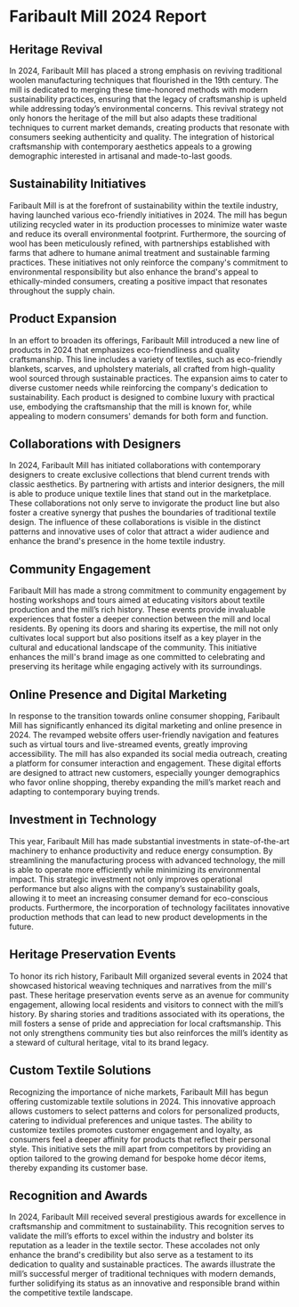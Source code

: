 # Faribault Mill 2024 Report

## Heritage Revival
In 2024, Faribault Mill has placed a strong emphasis on reviving traditional woolen manufacturing techniques that flourished in the 19th century. The mill is dedicated to merging these time-honored methods with modern sustainability practices, ensuring that the legacy of craftsmanship is upheld while addressing today’s environmental concerns. This revival strategy not only honors the heritage of the mill but also adapts these traditional techniques to current market demands, creating products that resonate with consumers seeking authenticity and quality. The integration of historical craftsmanship with contemporary aesthetics appeals to a growing demographic interested in artisanal and made-to-last goods.

## Sustainability Initiatives
Faribault Mill is at the forefront of sustainability within the textile industry, having launched various eco-friendly initiatives in 2024. The mill has begun utilizing recycled water in its production processes to minimize water waste and reduce its overall environmental footprint. Furthermore, the sourcing of wool has been meticulously refined, with partnerships established with farms that adhere to humane animal treatment and sustainable farming practices. These initiatives not only reinforce the company's commitment to environmental responsibility but also enhance the brand's appeal to ethically-minded consumers, creating a positive impact that resonates throughout the supply chain.

## Product Expansion
In an effort to broaden its offerings, Faribault Mill introduced a new line of products in 2024 that emphasizes eco-friendliness and quality craftsmanship. This line includes a variety of textiles, such as eco-friendly blankets, scarves, and upholstery materials, all crafted from high-quality wool sourced through sustainable practices. The expansion aims to cater to diverse customer needs while reinforcing the company's dedication to sustainability. Each product is designed to combine luxury with practical use, embodying the craftsmanship that the mill is known for, while appealing to modern consumers' demands for both form and function.

## Collaborations with Designers
In 2024, Faribault Mill has initiated collaborations with contemporary designers to create exclusive collections that blend current trends with classic aesthetics. By partnering with artists and interior designers, the mill is able to produce unique textile lines that stand out in the marketplace. These collaborations not only serve to invigorate the product line but also foster a creative synergy that pushes the boundaries of traditional textile design. The influence of these collaborations is visible in the distinct patterns and innovative uses of color that attract a wider audience and enhance the brand's presence in the home textile industry.

## Community Engagement
Faribault Mill has made a strong commitment to community engagement by hosting workshops and tours aimed at educating visitors about textile production and the mill’s rich history. These events provide invaluable experiences that foster a deeper connection between the mill and local residents. By opening its doors and sharing its expertise, the mill not only cultivates local support but also positions itself as a key player in the cultural and educational landscape of the community. This initiative enhances the mill's brand image as one committed to celebrating and preserving its heritage while engaging actively with its surroundings.

## Online Presence and Digital Marketing
In response to the transition towards online consumer shopping, Faribault Mill has significantly enhanced its digital marketing and online presence in 2024. The revamped website offers user-friendly navigation and features such as virtual tours and live-streamed events, greatly improving accessibility. The mill has also expanded its social media outreach, creating a platform for consumer interaction and engagement. These digital efforts are designed to attract new customers, especially younger demographics who favor online shopping, thereby expanding the mill’s market reach and adapting to contemporary buying trends.

## Investment in Technology
This year, Faribault Mill has made substantial investments in state-of-the-art machinery to enhance productivity and reduce energy consumption. By streamlining the manufacturing process with advanced technology, the mill is able to operate more efficiently while minimizing its environmental impact. This strategic investment not only improves operational performance but also aligns with the company’s sustainability goals, allowing it to meet an increasing consumer demand for eco-conscious products. Furthermore, the incorporation of technology facilitates innovative production methods that can lead to new product developments in the future.

## Heritage Preservation Events
To honor its rich history, Faribault Mill organized several events in 2024 that showcased historical weaving techniques and narratives from the mill's past. These heritage preservation events serve as an avenue for community engagement, allowing local residents and visitors to connect with the mill’s history. By sharing stories and traditions associated with its operations, the mill fosters a sense of pride and appreciation for local craftsmanship. This not only strengthens community ties but also reinforces the mill’s identity as a steward of cultural heritage, vital to its brand legacy.

## Custom Textile Solutions
Recognizing the importance of niche markets, Faribault Mill has begun offering customizable textile solutions in 2024. This innovative approach allows customers to select patterns and colors for personalized products, catering to individual preferences and unique tastes. The ability to customize textiles promotes customer engagement and loyalty, as consumers feel a deeper affinity for products that reflect their personal style. This initiative sets the mill apart from competitors by providing an option tailored to the growing demand for bespoke home décor items, thereby expanding its customer base.

## Recognition and Awards
In 2024, Faribault Mill received several prestigious awards for excellence in craftsmanship and commitment to sustainability. This recognition serves to validate the mill’s efforts to excel within the industry and bolster its reputation as a leader in the textile sector. These accolades not only enhance the brand's credibility but also serve as a testament to its dedication to quality and sustainable practices. The awards illustrate the mill’s successful merger of traditional techniques with modern demands, further solidifying its status as an innovative and responsible brand within the competitive textile landscape.